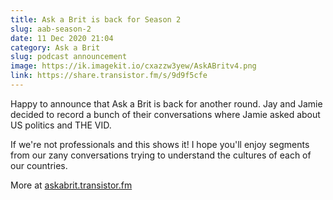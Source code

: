 ```yaml
---
title: Ask a Brit is back for Season 2
slug: aab-season-2
date: 11 Dec 2020 21:04
category: Ask a Brit
slug: podcast announcement
image: https://ik.imagekit.io/cxazzw3yew/AskABritv4.png
link: https://share.transistor.fm/s/9d9f5cfe
---
```


Happy to announce that Ask a Brit is back for another round. Jay and Jamie decided to record a bunch of their conversations where Jamie asked about US politics and THE VID.

If we're not professionals and this shows it! I hope you'll enjoy segments from our zany conversations trying to understand the cultures of each of our countries.

More at [askabrit.transistor.fm](https://askabrit.transistor.fm)

